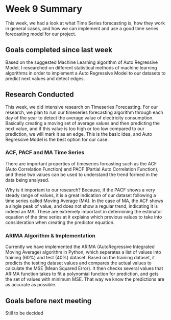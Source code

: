 # Week 9 Summary
This week, we had a look at what Time Series forecasting is, how they work in general cases, and how we can implement and use a good time series forecasting model for our project.

## Goals completed since last week
Based on the suggested Machine Learning algorithm of Auto Regressive Model, I researched on different statistical methods of machine learning algorithms in order to implement a Auto Regressive Model to our datasets to predict next values and detect edges.

## Research Conducted
This week, we did intensive research on Timeseries Forecasting. For our research, we plan to run our timeseries forecasting algorithm through each day of the year to detect the average value of electricity consumption. Basically creating a moving set of average values and then predicting the next value, and if this value is too high or too low compared to our prediction, we will mark it as an edge. This is the basic idea, and Auto Regressive Model is the best option for our case.

### ACF, PACF and MA Time Series
There are important properties of timeseries forcasting such as the ACF (Auto Correlation Function) and PACF (Partial Auto Correlation Function), and these two values can be used to understand the trend formed in the data being analysed.

Why is it important to our research? Because, if the PACF shows a very steady range of values, it is a great indication of our dataset following a time series called Moving Average (MA). In the case of MA, the ACF shows a single peak of value, and does not show a regular trend, indicating it is indeed an MA. These are extremely important in determining the estimator equation of the time series at it explains which previous values to take into consideration when creating the predictor equation. 

### ARIMA Algorithm & Implementation
Currently we have implemented the ARIMA (AutoRegressive Integrated Moving Average) algorithm in Python, which seperates a list of values into training (60%) and test (40%) dataset. Based on the training dataset, it predicts the testing dataset values and compares the actual values to calculate the MSE (Mean Squared Error). It then checks several values that ARIMA function takes to fit a polynomial function for prediction, and gets the set of values with minimum MSE. That way we know the predictions are as accurate as possible.


## Goals before next meeting
Still to be decided
